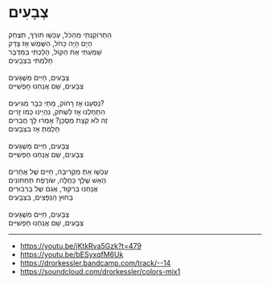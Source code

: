 # צְבָעִים

הִתְרוֹקַנְתִּי מֵהַכֹּל, עַכְשָׁו תּוֹרְךָ, תִּצְחַק \
הַיָּם הָיָה כָּחֹל, הַשֶּׁמֶשׁ אָז צָדַק \
שָׁמַעְתִּי אֶת הַקּוֹל, הָלַכְתִּי בַּמִּדְבָּר \
חָלַמְתִּי בִּצְבָעִים \
\
צְבָעִים, חַיִּים מְשֻׁגָּעִים \
צְבָעִים, שָׁם אֲנַחְנוּ חָפְשִׁיִּים \
\
נָסַעְנוּ אָז רָחוֹק, מָתַי כְּבָר מַגִּיעִים?\
הִתְחַלְנוּ אָז לִשְׁתֹּק, נִהְיֵינוּ כְּמוֹ זָרִים \
זֶה לֹא קְצָת מְסֻכָּן? אָמְרוּ לָךְ חֲבֵרִים \
חָלַמְתְּ אָז בִּצְבָעִים \
\
צְבָעִים, חַיִּים מְשֻׁגָּעִים \
צְבָעִים, שָׁם אֲנַחְנוּ חָפְשִׁיִּים \
\
עַכְשָׁו אַתְּ מַקְרִיבָה, חַיִּים שֶׁל אֲחֵרִים \
הָאֵשׁ שֶׁלְּךָ כְּחֻלָּה, שׂוֹרֶפֶת תַּחְתּוֹנִים \
אֲנַחְנוּ בְּרִקּוּד, אֲגַם שֶׁל בַּרְבּוּרִים \
בַּחוּץ הַנַּפָּצִים, בִּצְבָעִים \
\
צְבָעִים, חַיִּים מְשֻׁגָּעִים \
צְבָעִים, שָׁם אֲנַחְנוּ חָפְשִׁיִּים

---
- https://youtu.be/jKtkRva5Gzk?t=479
- https://youtu.be/bESyxqfM6Uk
- https://drorkessler.bandcamp.com/track/--14
- https://soundcloud.com/drorkessler/colors-mix1
